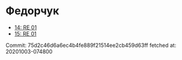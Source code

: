 # Федорчук
- [14: RE 01](14.md)
- [15: RE 01](15.md)

Commit: 75d2c46d6a6ec4b4fe889f21514ee2cb459d63ff
 fetched at: 20201003-074800
